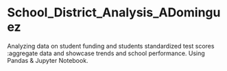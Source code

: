 # School_District_Analysis_ADominguez
Analyzing data on student funding and students standardized test scores :aggregate data and showcase trends and school performance. Using Pandas &amp; Jupyter Notebook.

